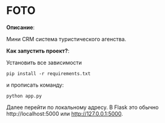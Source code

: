 # FOTO
 **Описание**:  

Мини CRM система туристического агенства.

 **Как запустить проект?**: 
 
  Установить все зависимости
  
 ```
 pip install -r requirements.txt
```

и прописать команду:
 ```
python app.py
```
Далее перейти по локальному адресу. В Flask это обычно http://localhost:5000 или http://127.0.0.1:5000. 


